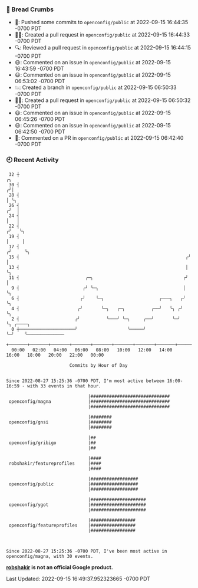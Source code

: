 ### 🍞 Bread Crumbs

 * 🚢: Pushed some commits to `openconfig/public` at 2022-09-15 16:44:35 -0700 PDT
 * ✍🏼: Created a pull request in `openconfig/public` at 2022-09-15 16:44:33 -0700 PDT
 * 🔍: Reviewed a pull request in  `openconfig/public` at 2022-09-15 16:44:15 -0700 PDT
 * 😃: Commented on an issue in `openconfig/public` at 2022-09-15 16:43:59 -0700 PDT
 * 😃: Commented on an issue in `openconfig/public` at 2022-09-15 06:53:02 -0700 PDT
 * 💥: Created a branch in `openconfig/public` at 2022-09-15 06:50:33 -0700 PDT
 * ✍🏼: Created a pull request in `openconfig/public` at 2022-09-15 06:50:32 -0700 PDT
 * 😃: Commented on an issue in `openconfig/public` at 2022-09-15 06:45:26 -0700 PDT
 * 😃: Commented on an issue in `openconfig/public` at 2022-09-15 06:42:50 -0700 PDT
 * 💬: Commented on a PR in  `openconfig/public` at 2022-09-15 06:42:40 -0700 PDT

### 🕘 Recent Activity
```
 32 ┼                                                                    ╭╮
 30 ┤                                                                   ╭╯│
 28 ┤                                                                   │ ╰╮
 26 ┤                                                                  ╭╯  │
 24 ┤                                                                  │   │
 22 ┤                                                                 ╭╯   ╰╮
 19 ┤                                                                 │     │
 17 ┤                                                                ╭╯     ╰╮
 15 ┤                                                               ╭╯       │
 13 ┤                                                               │        ╰╮
 11 ┤                         ╭─╮                                  ╭╯         │
  9 ┤                        ╭╯ ╰─╮                                │          ╰╮
  6 ┤                       ╭╯    ╰─╮                     ╭───╮   ╭╯           ╰╮
  4 ┤                      ╭╯       ╰─╮   ╭─╮          ╭──╯   ╰╮ ╭╯             ╰╮
  2 ┤                     ╭╯          ╰───╯ ╰─╮     ╭──╯       ╰─╯               ╰╮ ╭────╮
  0 ┼─────────────────────╯                   ╰─────╯                             ╰─╯    ╰──────────────
    +───────+───────+───────+───────+───────+───────+───────+───────+───────+───────+───────+───────+────
  00:00   02:00   04:00   06:00   08:00   10:00   12:00   14:00   16:00   18:00   20:00   22:00   00:00   

						Commits by Hour of Day


Since 2022-08-27 15:25:36 -0700 PDT, I'm most active between 16:00-16:59 - with 33 events in that hour.

```



```
                               |##############################
 openconfig/magna              |##############################
                               |##############################

                               |########
 openconfig/gnsi               |########
                               |########

                               |##
 openconfig/gribigo            |##
                               |##

                               |####
 robshakir/featureprofiles     |####
                               |####

                               |##################
 openconfig/public             |##################
                               |##################

                               |#####################
 openconfig/ygot               |#####################
                               |#####################

                               |#################
 openconfig/featureprofiles    |#################
                               |#################



Since 2022-08-27 15:25:36 -0700 PDT, I've been most active in openconfig/magna, with 30 events.

```
**[robshakir](mailto:robjs@google.com) is not an official Google product.**  


Last Updated: 2022-09-15 16:49:37.952323665 -0700 PDT
